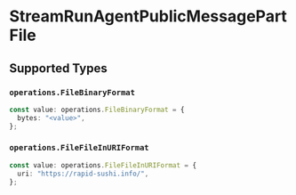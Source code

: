 # StreamRunAgentPublicMessagePartFile


## Supported Types

### `operations.FileBinaryFormat`

```typescript
const value: operations.FileBinaryFormat = {
  bytes: "<value>",
};
```

### `operations.FileFileInURIFormat`

```typescript
const value: operations.FileFileInURIFormat = {
  uri: "https://rapid-sushi.info/",
};
```

